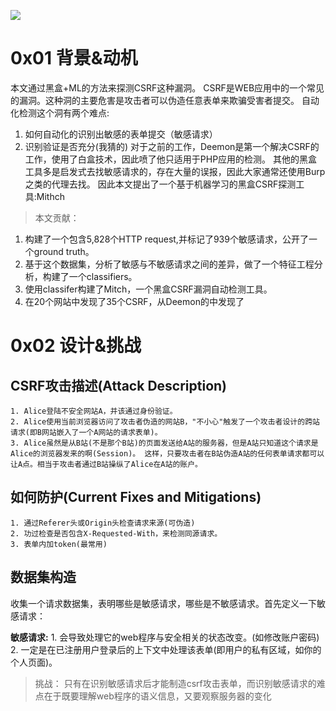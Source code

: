 ![](https://penlab-1252869057.cos.ap-beijing.myqcloud.com/2022-01-15-093053.png)

# 0x01 背景&动机

本文通过黑盒+ML的方法来探测CSRF这种漏洞。
CSRF是WEB应用中的一个常见的漏洞。这种洞的主要危害是攻击者可以伪造任意表单来欺骗受害者提交。 自动化检测这个洞有两个难点: 
1. 如何自动化的识别出敏感的表单提交（敏感请求）
2. 识别验证是否充分(我猜的)
对于之前的工作，Deemon是第一个解决CSRF的工作，使用了白盒技术，因此喷了他只适用于PHP应用的检测。
其他的黑盒工具多是启发式去找敏感请求的，存在大量的误报，因此大家通常还使用Burp之类的代理去找。
因此本文提出了一个基于机器学习的黑盒CSRF探测工具:Mithch

> 本文贡献：
1. 构建了一个包含5,828个HTTP request,并标记了939个敏感请求，公开了一个ground truth。
2. 基于这个数据集，分析了敏感与不敏感请求之间的差异，做了一个特征工程分析，构建了一个classifiers。
3. 使用classifer构建了Mitch，一个黑盒CSRF漏洞自动检测工具。
4. 在20个网站中发现了35个CSRF，从Deemon的中发现了

# 0x02 设计&挑战
##  CSRF攻击描述(Attack Description)
    1. Alice登陆不安全网站A，并该通过身份验证。
    2. Alice使用当前浏览器访问了攻击者伪造的网站B，"不小心"触发了一个攻击者设计的跨站请求(即B网站嵌入了一个A网站的请求表单)。
    3. Alice虽然是从B站(不是那个B站)的页面发送给A站的服务器，但是A站只知道这个请求是Alice的浏览器发来的啊(Session)。 这样，只要攻击者在B站伪造A站的任何表单请求都可以让A点。相当于攻击者通过B站操纵了Alice在A站的账户。

## 如何防护(Current Fixes and Mitigations)
    1. 通过Referer头或Origin头检查请求来源(可伪造)
    2. 功过检查是否包含X-Requested-With，来检测同源请求。
    3. 表单内加token(最常用)

## 数据集构造
收集一个请求数据集，表明哪些是敏感请求，哪些是不敏感请求。首先定义一下敏感请求：

__敏感请求:__ 1. 会导致处理它的web程序与安全相关的状态改变。(如修改账户密码) 2. 一定是在已注册用户登录后的上下文中处理该表单(即用户的私有区域，如你的个人页面)。

> 挑战： 只有在识别敏感请求后才能制造csrf攻击表单，而识别敏感请求的难点在于既要理解web程序的语义信息，又要观察服务器的变化

